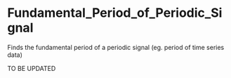 # Fundamental_Period_of_Periodic_Signal
Finds the fundamental period of a periodic signal (eg. period of time series data)

TO BE UPDATED

